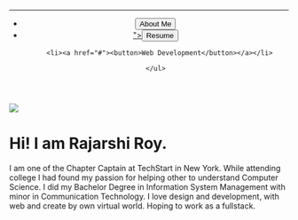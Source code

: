 <!DOCTYPE html>
<head>
  <title>Rajarshi Roy</title>
  <link href="main.css" rel="stylesheet">
</head>
<body>
  <header>
  <hr>
    <ul>
      <li><a href="#"><button>About Me</button></a></li>
    <li><a href="https://gist.github.com/rajarshi98/3195106eae42bef8168bd788ca191535.js">"><button>Resume</button></a></li>
     
      <li><a href="#"><button>Web Development</button></a></li>
    
    </ul>
  </header>
  <img src="logo.png">
  <p class="text">
  <h1>Hi! I am Rajarshi Roy.</h1>
  I am one of the Chapter Captain at TechStart in New York.
  While attending college I had found my passion for helping other to understand Computer Science.
  I did my Bachelor Degree in Information System Management with minor in Communication Technology.
  I love design and development, with web and create by own virtual world. Hoping to work as a fullstack.
  </p>
</body>

